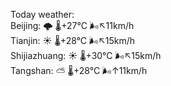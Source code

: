 Today weather:  
Beijing: 🌩  🌡️+27°C 🌬️↖11km/h  
Tianjin: ☀️ 🌡️+28°C 🌬️↖15km/h  
Shijiazhuang: ☀️ 🌡️+30°C 🌬️↖15km/h  
Tangshan: ⛅️  🌡️+28°C 🌬️↑11km/h  
